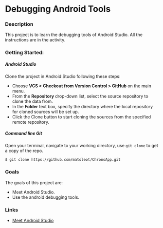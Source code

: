 # Debugging Android Tools

### Description
This project is to learn the debugging tools of Android Studio. All the instructions are in the activity. 

### Getting Started:
##### Android Studio
Clone the project in Android Studio following these steps:
* Choose **VCS > Checkout from Version Control > GitHub** on the main menu.
* From the **Repository** drop-down list, select the source repository to clone the data from.
* In the **Folder** text box, specify the directory where the local repository for cloned sources will be set up.
* Click the Clone button to start cloning the sources from the specified remote repository.

##### Command line Git
Open your terminal, navigate to your working directory, use `git clone` to get a copy of the repo.

```
$ git clone https://github.com/matoleot/ChronoApp.git
```

### Goals
The goals of this project are:
* Meet Android Studio.
* Use the android debugging tools.

### Links
* [Meet Android Studio]

[Meet Android Studio]: <https://developer.android.com/studio/intro/index.html?hl=es-419>